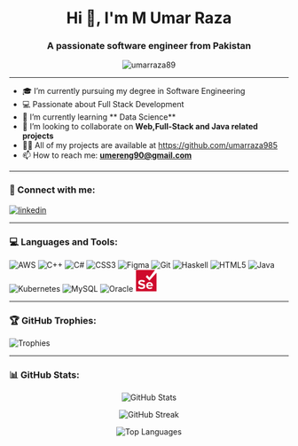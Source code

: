 <h1 align="center">Hi 👋, I'm M Umar Raza</h1>
<h3 align="center">A passionate software engineer from Pakistan</h3>

<p align="center">
  <img src="https://komarev.com/ghpvc/?username=umarraza89&label=Profile%20views&color=0e75b6&style=flat" alt="umarraza89" />
</p>

---

- 🎓 I’m currently pursuing my degree in Software Engineering
- 💻 Passionate about Full Stack Development  
- 🌱 I’m currently learning ** Data Science**
- 🤝 I’m looking to collaborate on **Web,Full-Stack and Java related projects**
- 👨‍💻 All of my projects are available at https://github.com/umarraza985
- 📫 How to reach me: **umereng90@gmail.com**

---

### 🤝 Connect with me:
<p align="left">
  <a href="https://linkedin.com/in/your-linkedin" target="blank">
    <img align="center" src="https://cdn.jsdelivr.net/gh/devicons/devicon/icons/linkedin/linkedin-original.svg" alt="linkedin" height="30" />
  </a>
</p>

---

### 💻 Languages and Tools:
<p align="left">
  <img src="https://cdn.jsdelivr.net/gh/devicons/devicon/icons/aws/aws-original.svg" alt="AWS" width="40" />
  <img src="https://cdn.jsdelivr.net/gh/devicons/devicon/icons/cplusplus/cplusplus-original.svg" alt="C++" width="40" />
  <img src="https://cdn.jsdelivr.net/gh/devicons/devicon/icons/csharp/csharp-original.svg" alt="C#" width="40" />
  <img src="https://cdn.jsdelivr.net/gh/devicons/devicon/icons/css3/css3-original.svg" alt="CSS3" width="40" />
  <img src="https://cdn.jsdelivr.net/gh/devicons/devicon/icons/figma/figma-original.svg" alt="Figma" width="40" />
  <img src="https://cdn.jsdelivr.net/gh/devicons/devicon/icons/git/git-original.svg" alt="Git" width="40" />
  <img src="https://cdn.jsdelivr.net/gh/devicons/devicon/icons/haskell/haskell-original.svg" alt="Haskell" width="40" />
  <img src="https://cdn.jsdelivr.net/gh/devicons/devicon/icons/html5/html5-original.svg" alt="HTML5" width="40" />
  <img src="https://cdn.jsdelivr.net/gh/devicons/devicon/icons/java/java-original.svg" alt="Java" width="40" />
  <img src="https://cdn.jsdelivr.net/gh/devicons/devicon/icons/kubernetes/kubernetes-plain.svg" alt="Kubernetes" width="40" />
  <img src="https://cdn.jsdelivr.net/gh/devicons/devicon/icons/mysql/mysql-original.svg" alt="MySQL" width="40" />
  <img src="https://cdn.jsdelivr.net/gh/devicons/devicon/icons/oracle/oracle-original.svg" alt="Oracle" width="40" />
  <img src="https://raw.githubusercontent.com/devicons/devicon/master/icons/selenium/selenium-original.svg" alt="Selenium" width="40" />
</p>

---

### 🏆 GitHub Trophies:
<p align="left">
  <img src="https://github-profile-trophy.vercel.app/?username=umarraza89&theme=tokyonight" alt="Trophies" />
</p>

---

### 📊 GitHub Stats:
<p align="center">
  <img src="https://github-readme-stats.vercel.app/api?username=umarraza89&show_icons=true&theme=radical" alt="GitHub Stats" />
</p>

<p align="center">
  <img src="https://github-readme-streak-stats.herokuapp.com/?user=umarraza89&theme=radical" alt="GitHub Streak" />
</p>

<p align="center">
  <img src="https://github-readme-stats.vercel.app/api/top-langs/?username=umarraza89&layout=compact&theme=radical" alt="Top Languages" />
</p>
